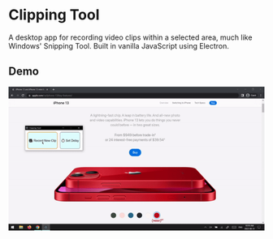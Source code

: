 # Clipping Tool

A desktop app for recording video clips within a selected area, much like Windows' Snipping Tool. Built in vanilla JavaScript using Electron.

## Demo
![Clipping Demonstration](./demo.gif)
